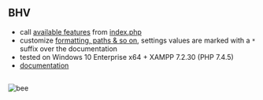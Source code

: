 
## BHV
- call [available features](https://github.com/vil11/bhv/blob/master/app/features.php) from [index.php](https://github.com/vil11/bhv/blob/master/index.php)
- customize [formatting, paths & so on](https://github.com/vil11/bhv/blob/master/app/config/settings.ini), settings values are marked with a `*` suffix over the documentation
- tested on Windows 10 Enterprise x64 + XAMPP 7.2.30 (PHP 7.4.5)
- [documentation](https://github.com/vil11/bhv/blob/master/docs/todo.md)



##
![bee](https://github.com/vil11/bhv/blob/master/docs/beehive.jpg)
